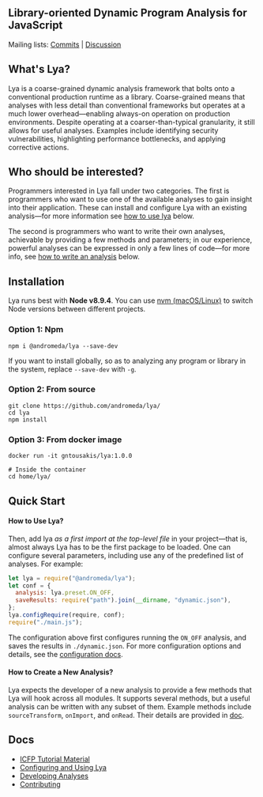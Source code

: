 ## Library-oriented Dynamic Program Analysis for JavaScript

Mailing lists: [Commits](lya-commits@googlegroups.com) | [Discussion](lya-discuss@googlegroups.com)

## What's Lya?

Lya is a coarse-grained dynamic analysis framework that bolts onto a conventional production runtime as a library.
Coarse-grained means that analyses with less detail than conventional frameworks but operates at a much lower overhead—enabling always-on operation on production environments.
Despite operating at a coarser-than-typical granularity, it still allows for useful analyses.
Examples include identifying security vulnerabilities, highlighting performance bottlenecks, and applying corrective actions.

## Who should be interested?

Programmers  interested  in  Lya  fall   under  two  categories.  The  first  is
programmers who want to  use one of the available analyses  to gain insight into
their  application.  These  can  install  and configure  Lya  with  an  existing
analysis—for more information see [how to use lya](#how-to-use-Lya) below.

The second  is programmers who want  to write their own  analyses, achievable by
providing a few methods and parameters; in our experience, powerful analyses can
be expressed in only  a few lines of code—for more info, see  [how to write an
analysis](#how-to-write-an-analysis) below.

## Installation

Lya runs best with __Node v8.9.4__. You can use [nvm (macOS/Linux)](https://github.com/nvm-sh/nvm#installation) 
to switch Node versions between different projects.

### Option 1: Npm
```Shell
npm i @andromeda/lya --save-dev
```

If you want to install globally, so as to analyzing any program or library in the system, replace `--save-dev` with `-g`.

### Option 2: From source
```Shell 
git clone https://github.com/andromeda/lya/
cd lya
npm install
```

### Option 3: From docker image
```Shell
docker run -it gntousakis/lya:1.0.0

# Inside the container
cd home/lya/ 
```

## Quick Start

#### How to Use Lya?

Then, add lya _as  a first import at the top-level  file_ in your project—that
is,  almost always  Lya  has to  be  the first  package to  be  loaded. One  can
configure  several parameters,  including  use  any of  the  predefined list  of
analyses. For example:

```JavaScript
let lya = require("@andromeda/lya");
let conf = {
  analysis: lya.preset.ON_OFF,
  saveResults: require("path").join(__dirname, "dynamic.json"),
};
lya.configRequire(require, conf);
require("./main.js");
```

The configuration above first configures running the `ON_OFF` analysis, and saves the results in `./dynamic.json`. 
For more configuration options and details, see the [configuration docs](./doc/config.md).

#### How to Create a New  Analysis?

Lya expects the  developer of a new  analysis to provide a few  methods that Lya
will hook  across all modules. It  supports several methods, but  a useful analysis
can be written with any subset of them. Example methods include `sourceTransform`, `onImport`, and `onRead`.
Their details are provided in [doc](./doc/dev.md).

## Docs

* [ICFP Tutorial Material](./doc/tutorial/)
* [Configuring and Using Lya](./doc/config.md)
* [Developing Analyses](./doc/dev.md)
* [Contributing](./doc/contrib.md)

